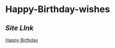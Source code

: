 # Happy-Birthday-wishes



## *Site LInk*

[Happy Birthday](https://shreypilot.github.io/Happy-Birthday-wishes/)
